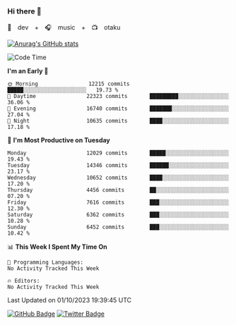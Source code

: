 ### Hi there 👋

🚀　dev　+　🎧　music　+　📺　otaku


[![Anurag's GitHub stats](https://github-readme-stats.vercel.app/api?username=koheitasaka&count_private=true&show_icons=true&theme=monokai)](https://github.com/koheitasaka/github-readme-stats)

<!--START_SECTION:waka-->
![Code Time](http://img.shields.io/badge/Code%20Time-1%2C161%20hrs%2023%20mins-blue)

**I'm an Early 🐤** 

```text
🌞 Morning                12215 commits       █████░░░░░░░░░░░░░░░░░░░░   19.73 % 
🌆 Daytime                22323 commits       █████████░░░░░░░░░░░░░░░░   36.06 % 
🌃 Evening                16740 commits       ███████░░░░░░░░░░░░░░░░░░   27.04 % 
🌙 Night                  10635 commits       ████░░░░░░░░░░░░░░░░░░░░░   17.18 % 
```
📅 **I'm Most Productive on Tuesday** 

```text
Monday                   12029 commits       █████░░░░░░░░░░░░░░░░░░░░   19.43 % 
Tuesday                  14346 commits       ██████░░░░░░░░░░░░░░░░░░░   23.17 % 
Wednesday                10652 commits       ████░░░░░░░░░░░░░░░░░░░░░   17.20 % 
Thursday                 4456 commits        ██░░░░░░░░░░░░░░░░░░░░░░░   07.20 % 
Friday                   7616 commits        ███░░░░░░░░░░░░░░░░░░░░░░   12.30 % 
Saturday                 6362 commits        ███░░░░░░░░░░░░░░░░░░░░░░   10.28 % 
Sunday                   6452 commits        ███░░░░░░░░░░░░░░░░░░░░░░   10.42 % 
```


📊 **This Week I Spent My Time On** 

```text
💬 Programming Languages: 
No Activity Tracked This Week

🔥 Editors: 
No Activity Tracked This Week
```


 Last Updated on 01/10/2023 19:39:45 UTC
<!--END_SECTION:waka-->

[![GitHub Badge](https://img.shields.io/badge/GitHub-100000?style=for-the-badge&logo=github&logoColor=white)](https://github.com/koheitasaka)
[![Twitter Badge](https://img.shields.io/badge/Twitter-1DA1F2?style=for-the-badge&logo=twitter&logoColor=white)](https://twitter.com/sleep_asleep_)
